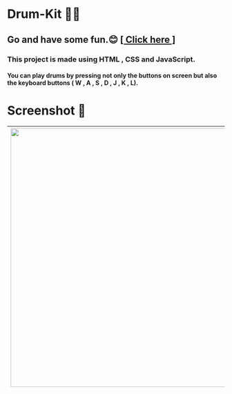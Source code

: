 # Drum-Kit 🥁🥁
## <p>Go and have some fun.😊 <a href="https://raunak-pandey.github.io/Drum-Kit/" target="_blank"> [ Click here ]</a></p>
### This project is made using HTML , CSS and JavaScript.
#### You can play drums by pressing not only the buttons on screen but also the keyboard buttons ( W , A , S , D , J , K , L).

# Screenshot 📸
|<img src="https://user-images.githubusercontent.com/65064180/123460810-d4e6ad00-d605-11eb-8c75-efec19d0081d.png" height="600" width="1000" />|
|---|
